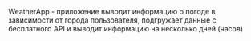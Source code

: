 WeatherApp - приложение выводит информацию о погоде в зависимости от города пользователя, подгружает данные с бесплатного API и выводит информацию на несколько дней (часов)
